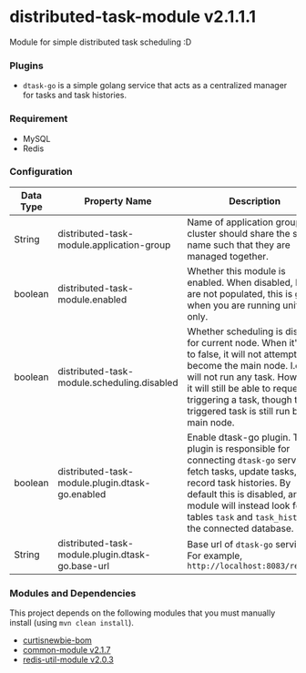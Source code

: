 # distributed-task-module v2.1.1.1

Module for simple distributed task scheduling :D

### Plugins

- `dtask-go` is a simple golang service that acts as a centralized manager for tasks and task histories. 

### Requirement 

- MySQL
- Redis

### Configuration

| Data Type | Property Name                                    | Description                                                                                                                                                                                                                                                                  | Default Value |
|-----------|--------------------------------------------------|------------------------------------------------------------------------------------------------------------------------------------------------------------------------------------------------------------------------------------------------------------------------------|---------------|
| String    | distributed-task-module.application-group        | Name of application group, a cluster should share the same name such that they are managed together.                                                                                                                                                                         | default       |
| boolean   | distributed-task-module.enabled                  | Whether this module is enabled. When disabled, beans are not populated, this is good when you are running unit tests only.                                                                                                                                                   | true          |
| boolean   | distributed-task-module.scheduling.disabled      | Whether scheduling is disabled for current node. When it's set to false, it will not attempt to become the main node. I.e., it will not run any task. However, it will still be able to request triggering a task, though the triggered task is still run by the main node.  | false         |
| boolean   | distributed-task-module.plugin.dtask-go.enabled  | Enable dtask-go plugin. This plugin is responsible for connecting `dtask-go` service to fetch tasks, update tasks, and record task histories. By default this is disabled, and this module will instead look for tables `task` and `task_history` in the connected database. | false         |
| String    | distributed-task-module.plugin.dtask-go.base-url | Base url of `dtask-go` service. For example, `http://localhost:8083/remote/`                                                                                                                                                                                                 |               |

### Modules and Dependencies

This project depends on the following modules that you must manually install (using `mvn clean install`).

- [curtisnewbie-bom](https://github.com/CurtisNewbie/curtisnewbie-bom)
- [common-module v2.1.7](https://github.com/CurtisNewbie/common-module/tree/v2.1.7)
- [redis-util-module v2.0.3](https://github.com/CurtisNewbie/redis-util-module/tree/v2.0.3)
